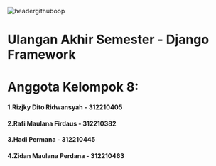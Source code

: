![headergithuboop](https://github.com/RafiMlnf/RDHZ-Catalog/assets/115614668/6119700c-9279-4fe2-91e0-a3aff1978369)

# Ulangan Akhir Semester - Django Framework

# Anggota Kelompok 8:
 #### 1.Rizjky Dito Ridwansyah - 312210405
 #### 2.Rafi Maulana Firdaus   - 312210382
 #### 3.Hadi Permana           - 312210445
 #### 4.Zidan Maulana Perdana  - 312210463
 
